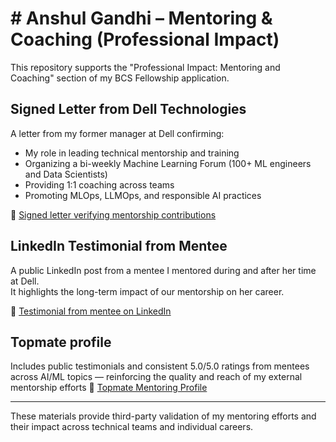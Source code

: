 # # Anshul Gandhi – Mentoring & Coaching (Professional Impact) 

This repository supports the "Professional Impact: Mentoring and Coaching" section of my BCS Fellowship application.

## Signed Letter from Dell Technologies

A letter from my former manager at Dell confirming:
- My role in leading technical mentorship and training
- Organizing a bi-weekly Machine Learning Forum (100+ ML engineers and Data Scientists)
- Providing 1:1 coaching across teams
- Promoting MLOps, LLMOps, and responsible AI practices

🔗 [Signed letter verifying mentorship contributions](https://drive.google.com/file/d/1fur25oY0zjNQDyVI0Xk81K6zTLn2-jb-/view?usp=sharing)

## LinkedIn Testimonial from Mentee

A public LinkedIn post from a mentee I mentored during and after her time at Dell.  
It highlights the long-term impact of our mentorship on her career.

🔗 [Testimonial from mentee on LinkedIn](https://www.linkedin.com/posts/prachi-thakkar-06_datascience-technology-algotrading-activity-7219776932664500226-3MQm)

## Topmate profile 
Includes public testimonials and consistent 5.0/5.0 ratings from mentees across AI/ML topics — reinforcing the quality and reach of my external 
mentorship efforts
🔗 [Topmate Mentoring Profile](https://topmate.io/anshul_gandhi)

---

These materials provide third-party validation of my mentoring efforts and their impact across technical teams and individual careers.
